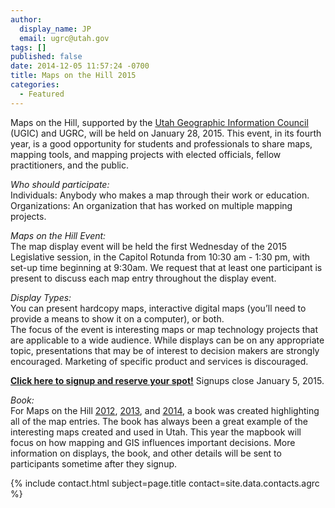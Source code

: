 ```yaml
---
author:
  display_name: JP
  email: ugrc@utah.gov
tags: []
published: false
date: 2014-12-05 11:57:24 -0700
title: Maps on the Hill 2015
categories:
  - Featured
---
```


<p>Maps on the Hill, supported by the <a href="https://ugic.org/">Utah Geographic Information Council</a> (UGIC) and UGRC, will be held on January 28, 2015. This event, in its fourth year, is a good opportunity for students and professionals to share maps, mapping tools, and mapping projects with elected officials, fellow practitioners, and the public.</p>
<p><em>Who should participate:</em><br />
Individuals: Anybody who makes a map through their work or education.<br />
Organizations: An organization that has worked on multiple mapping projects.</p>
<p><em>Maps on the Hill Event:</em><br />
The map display event will be held the first Wednesday of the 2015 Legislative session, in the Capitol Rotunda from 10:30 am - 1:30 pm, with set-up time beginning at 9:30am. We request that at least one participant is present to discuss each map entry throughout the display event.</p>
<p><em>Display Types:</em><br />
You can present hardcopy maps, interactive digital maps (you’ll need to provide a means to show it on a computer), or both.<br />
The focus of the event is interesting maps or map technology projects that are applicable to a wide audience. While displays can be on any appropriate topic, presentations that may be of interest to decision makers are strongly encouraged. Marketing of specific product and services is discouraged.</p>
<p><strong><a href="https://docs.google.com/forms/d/11e8Wrl7hhsfYFB-iersbghq-G-yz0OWftfpgFrw9CoE/viewform?usp=send_form">Click here to signup and reserve your spot!</a></strong> Signups close January 5, 2015.</p>
<p><em>Book:</em><br />
For Maps on the Hill <a href="{% link downloads/2012MapsOnTheHill_bookletSM.pdf %}">2012</a>, <a href="{% link downloads/MapsontheHillMapBook2013.pdf %}">2013</a>, and <a href="{% link downloads/Maps-on-the-Hill-Map-Book-2014-web.pdf %}">2014</a>, a book was created highlighting all of the map entries. The book has always been a great example of the interesting maps created and used in Utah. This year the mapbook will focus on how mapping and GIS influences important decisions. More information on displays, the book, and other details will be sent to participants sometime after they signup.</p>
<p>{% include contact.html subject=page.title contact=site.data.contacts.agrc %}</p>
